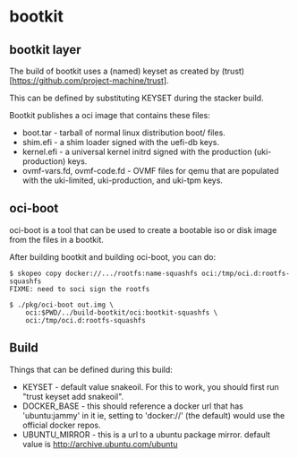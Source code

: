 # bootkit

## bootkit layer
The build of bootkit uses a (named) keyset as created by
(trust)[https://github.com/project-machine/trust].

This can be defined by substituting KEYSET during the stacker build.

Bootkit publishes a oci image that contains these files:
 * boot.tar - tarball of normal linux distribution boot/ files.
 * shim.efi - a shim loader signed with the uefi-db keys.
 * kernel.efi - a universal kernel initrd signed with the production (uki-production) keys.
 * ovmf-vars.fd, ovmf-code.fd - OVMF files for qemu that are populated
   with the uki-limited, uki-production, and uki-tpm keys.

## oci-boot
oci-boot is a tool that can be used to create a bootable iso or disk image from the
files in a bootkit.

After building bootkit and building oci-boot, you can do:

    $ skopeo copy docker://.../rootfs:name-squashfs oci:/tmp/oci.d:rootfs-squashfs
    FIXME: need to soci sign the rootfs

    $ ./pkg/oci-boot out.img \
        oci:$PWD/../build-bootkit/oci:bootkit-squashfs \
        oci:/tmp/oci.d:rootfs-squashfs


## Build
Things that can be defined during this build:
 * KEYSET - default value snakeoil.  For this to work, you should first
   run "trust keyset add snakeoil".
 * DOCKER_BASE - this should reference a docker url that has 'ubuntu:jammy' in it
   ie, setting to 'docker://' (the default) would use the official docker repos.
 * UBUNTU_MIRROR - this is a url to a ubuntu package mirror.
   default value is http://archive.ubuntu.com/ubuntu
